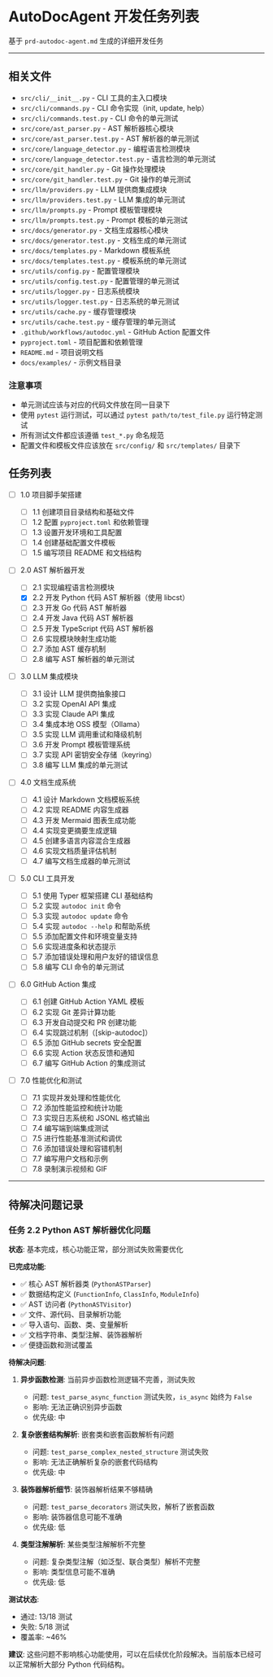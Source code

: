 # AutoDocAgent 开发任务列表

基于 `prd-autodoc-agent.md` 生成的详细开发任务

---

## 相关文件

- `src/cli/__init__.py` - CLI 工具的主入口模块
- `src/cli/commands.py` - CLI 命令实现（init, update, help）
- `src/cli/commands.test.py` - CLI 命令的单元测试
- `src/core/ast_parser.py` - AST 解析器核心模块
- `src/core/ast_parser.test.py` - AST 解析器的单元测试
- `src/core/language_detector.py` - 编程语言检测模块
- `src/core/language_detector.test.py` - 语言检测的单元测试
- `src/core/git_handler.py` - Git 操作处理模块
- `src/core/git_handler.test.py` - Git 操作的单元测试
- `src/llm/providers.py` - LLM 提供商集成模块
- `src/llm/providers.test.py` - LLM 集成的单元测试
- `src/llm/prompts.py` - Prompt 模板管理模块
- `src/llm/prompts.test.py` - Prompt 模板的单元测试
- `src/docs/generator.py` - 文档生成器核心模块
- `src/docs/generator.test.py` - 文档生成的单元测试
- `src/docs/templates.py` - Markdown 模板系统
- `src/docs/templates.test.py` - 模板系统的单元测试
- `src/utils/config.py` - 配置管理模块
- `src/utils/config.test.py` - 配置管理的单元测试
- `src/utils/logger.py` - 日志系统模块
- `src/utils/logger.test.py` - 日志系统的单元测试
- `src/utils/cache.py` - 缓存管理模块
- `src/utils/cache.test.py` - 缓存管理的单元测试
- `.github/workflows/autodoc.yml` - GitHub Action 配置文件
- `pyproject.toml` - 项目配置和依赖管理
- `README.md` - 项目说明文档
- `docs/examples/` - 示例文档目录

### 注意事项

- 单元测试应该与对应的代码文件放在同一目录下
- 使用 `pytest` 运行测试，可以通过 `pytest path/to/test_file.py` 运行特定测试
- 所有测试文件都应该遵循 `test_*.py` 命名规范
- 配置文件和模板文件应该放在 `src/config/` 和 `src/templates/` 目录下

## 任务列表

- [ ] 1.0 项目脚手架搭建

  - [ ] 1.1 创建项目目录结构和基础文件
  - [ ] 1.2 配置 `pyproject.toml` 和依赖管理
  - [ ] 1.3 设置开发环境和工具配置
  - [ ] 1.4 创建基础配置文件模板
  - [ ] 1.5 编写项目 README 和文档结构

- [ ] 2.0 AST 解析器开发

  - [ ] 2.1 实现编程语言检测模块
  - [x] 2.2 开发 Python 代码 AST 解析器（使用 libcst）
  - [ ] 2.3 开发 Go 代码 AST 解析器
  - [ ] 2.4 开发 Java 代码 AST 解析器
  - [ ] 2.5 开发 TypeScript 代码 AST 解析器
  - [ ] 2.6 实现模块映射生成功能
  - [ ] 2.7 添加 AST 缓存机制
  - [ ] 2.8 编写 AST 解析器的单元测试

- [ ] 3.0 LLM 集成模块

  - [ ] 3.1 设计 LLM 提供商抽象接口
  - [ ] 3.2 实现 OpenAI API 集成
  - [ ] 3.3 实现 Claude API 集成
  - [ ] 3.4 集成本地 OSS 模型（Ollama）
  - [ ] 3.5 实现 LLM 调用重试和降级机制
  - [ ] 3.6 开发 Prompt 模板管理系统
  - [ ] 3.7 实现 API 密钥安全存储（keyring）
  - [ ] 3.8 编写 LLM 集成的单元测试

- [ ] 4.0 文档生成系统

  - [ ] 4.1 设计 Markdown 文档模板系统
  - [ ] 4.2 实现 README 内容生成器
  - [ ] 4.3 开发 Mermaid 图表生成功能
  - [ ] 4.4 实现变更摘要生成逻辑
  - [ ] 4.5 创建多语言内容混合生成器
  - [ ] 4.6 实现文档质量评估机制
  - [ ] 4.7 编写文档生成器的单元测试

- [ ] 5.0 CLI 工具开发

  - [ ] 5.1 使用 Typer 框架搭建 CLI 基础结构
  - [ ] 5.2 实现 `autodoc init` 命令
  - [ ] 5.3 实现 `autodoc update` 命令
  - [ ] 5.4 实现 `autodoc --help` 和帮助系统
  - [ ] 5.5 添加配置文件和环境变量支持
  - [ ] 5.6 实现进度条和状态提示
  - [ ] 5.7 添加错误处理和用户友好的错误信息
  - [ ] 5.8 编写 CLI 命令的单元测试

- [ ] 6.0 GitHub Action 集成

  - [ ] 6.1 创建 GitHub Action YAML 模板
  - [ ] 6.2 实现 Git 差异计算功能
  - [ ] 6.3 开发自动提交和 PR 创建功能
  - [ ] 6.4 实现跳过机制（[skip-autodoc]）
  - [ ] 6.5 添加 GitHub secrets 安全配置
  - [ ] 6.6 实现 Action 状态反馈和通知
  - [ ] 6.7 编写 GitHub Action 的集成测试

- [ ] 7.0 性能优化和测试
  - [ ] 7.1 实现并发处理和性能优化
  - [ ] 7.2 添加性能监控和统计功能
  - [ ] 7.3 实现日志系统和 JSONL 格式输出
  - [ ] 7.4 编写端到端集成测试
  - [ ] 7.5 进行性能基准测试和调优
  - [ ] 7.6 添加错误处理和容错机制
  - [ ] 7.7 编写用户文档和示例
  - [ ] 7.8 录制演示视频和 GIF

---

## 待解决问题记录

### 任务 2.2 Python AST 解析器优化问题

**状态**: 基本完成，核心功能正常，部分测试失败需要优化

**已完成功能**:

- ✅ 核心 AST 解析器类 (`PythonASTParser`)
- ✅ 数据结构定义 (`FunctionInfo`, `ClassInfo`, `ModuleInfo`)
- ✅ AST 访问者 (`PythonASTVisitor`)
- ✅ 文件、源代码、目录解析功能
- ✅ 导入语句、函数、类、变量解析
- ✅ 文档字符串、类型注解、装饰器解析
- ✅ 便捷函数和测试覆盖

**待解决问题**:

1. **异步函数检测**: 当前异步函数检测逻辑不完善，测试失败

   - 问题: `test_parse_async_function` 测试失败，`is_async` 始终为 `False`
   - 影响: 无法正确识别异步函数
   - 优先级: 中

2. **复杂嵌套结构解析**: 嵌套类和嵌套函数解析有问题

   - 问题: `test_parse_complex_nested_structure` 测试失败
   - 影响: 无法正确解析复杂的嵌套代码结构
   - 优先级: 中

3. **装饰器解析细节**: 装饰器解析结果不够精确

   - 问题: `test_parse_decorators` 测试失败，解析了嵌套函数
   - 影响: 装饰器信息可能不准确
   - 优先级: 低

4. **类型注解解析**: 某些类型注解解析不完整
   - 问题: 复杂类型注解（如泛型、联合类型）解析不完整
   - 影响: 类型信息可能不准确
   - 优先级: 低

**测试状态**:

- 通过: 13/18 测试
- 失败: 5/18 测试
- 覆盖率: ~46%

**建议**: 这些问题不影响核心功能使用，可以在后续优化阶段解决。当前版本已经可以正常解析大部分 Python 代码结构。
